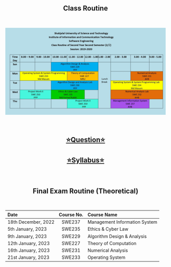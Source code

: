 <h2 align = "center">Class Routine</h2><br>
<div align = "center">

![Class Routine](ClassRoutine.jpeg)

</div>
<br>
<div align = "center">

## [⭐Question⭐](/Question/4thSemester)

## [⭐Syllabus⭐](Syllabus.pdf)
</div>

<br>

<h2 align = "center"> Final Exam Routine (Theoretical) </h2><br>

<div align="center">

| Date | Course No. | Course Name|
| :-- | :--: | :-- |
| 18th December, 2022 | SWE237 | Management Information System|
| 5th January, 2023 | SWE235 | Ethics & Cyber Law |
| 9th January, 2023 | SWE229 | Algorithm Design & Analysis |
| 12th January, 2023 | SWE227 | Theory of Computation |
| 16th January, 2023 | SWE231 | Numerical Analysis |
| 21st January, 2023 | SWE233 | Operating System |

</div>
